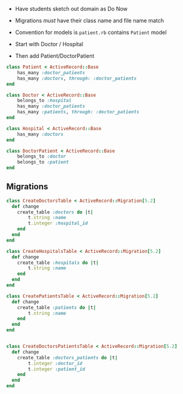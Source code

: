 - Have students sketch out domain as Do Now

- Migrations *must* have their class name and file name match
- Convention for models is `patient.rb` contains `Patient` model
- Start with Doctor / Hospital
- Then add Patient/DoctorPatient

```rb
class Patient < ActiveRecord::Base
    has_many :doctor_patients
    has_many :doctors, through: :doctor_patients
end

class Doctor < ActiveRecord::Base
    belongs_to :hospital
    has_many :doctor_patients
    has_many :patients, through: :doctor_patients
end

class Hospital < ActiveRecord::Base
    has_many :doctors
end

class DoctorPatient < ActiveRecord::Base
    belongs_to :doctor
    belongs_to :patient
end
```

## Migrations

```rb
class CreateDoctorsTable < ActiveRecord::Migration[5.2]
  def change
    create_table :doctors do |t|
        t.string :name
        t.integer :hospital_id
    end
  end
end

class CreateHospitalsTable < ActiveRecord::Migration[5.2]
  def change
    create_table :hospitals do |t|
        t.string :name
    end
  end
end

class CreatePatientsTable < ActiveRecord::Migration[5.2]
  def change
    create_table :patients do |t|
        t.string :name
    end
  end
end


class CreateDoctorsPatientsTable < ActiveRecord::Migration[5.2]
  def change
    create_table :doctors_patients do |t|
        t.integer :doctor_id
        t.integer :patient_id
    end
  end
end

```
